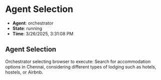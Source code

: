 # Agent Selection

- **Agent**: orchestrator
- **State**: running
- **Time**: 3/26/2025, 3:31:08 PM

## Agent Selection

Orchestrator selecting browser to execute: Search for accommodation options in Chennai, considering different types of lodging such as hotels, hostels, or Airbnb.

